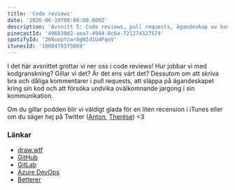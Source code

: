 ```yaml
---
title: 'Code reviews'
date: '2020-06-19T08:00:00.000Z'
description: 'Avsnitt 5: Code reviews, pull requests, ägandeskap av kod och ovälkommnande jargong.'
pinecastId: '496830d2-aea7-4944-8c6a-721274327574'
spotifyId: '26NuopYzar8gNId1U4PqoV'
itunesId: '1000478575069'
---
```


I det här avsnittet grottar vi ner oss i code reviews! Hur jobbar vi med kodgranskning? Gillar vi det? Är det ens värt det? Dessutom om att skriva bra och dåliga kommentarer i pull requests, att släppa på ägandeskapet kring sin kod och att försöka undvika ovälkomnande jargong i sin kommunikation.

Om du gillar podden blir vi väldigt glada för en liten recension i iTunes eller om du säger hej på Twitter ([Anton](https://twitter.com/Awnton), [Therése](https://twitter.com/tkomstadius)) <3

### Länkar

- [draw.wtf](https://draw.wtf)
- [GitHub](https://github.com)
- [GitLab](https://gitlab.com)
- [Azure DevOps](http://dev.azure.com)
- [Betterer](https://github.com/phenomnomnominal/betterer)
